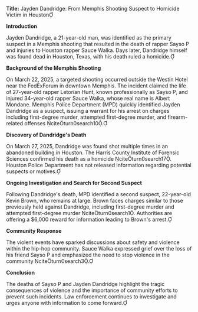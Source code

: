 **Title:** Jayden Dandridge: From Memphis Shooting Suspect to Homicide Victim in Houston

**Introduction**

Jayden Dandridge, a 21-year-old man, was identified as the primary suspect in a Memphis shooting that resulted in the death of rapper Sayso P and injuries to Houston rapper Sauce Walka. Days later, Dandridge himself was found dead in Houston, Texas, with his death ruled a homicide.

**Background of the Memphis Shooting**

On March 22, 2025, a targeted shooting occurred outside the Westin Hotel near the FedExForum in downtown Memphis. The incident claimed the life of 27-year-old rapper Letorian Hunt, known professionally as Sayso P, and injured 34-year-old rapper Sauce Walka, whose real name is Albert Mondane. Memphis Police Department (MPD) quickly identified Jayden Dandridge as a suspect, issuing a warrant for his arrest on charges including first-degree murder, attempted first-degree murder, and firearm-related offenses citeturn0search10.

**Discovery of Dandridge's Death**

On March 27, 2025, Dandridge was found shot multiple times in an abandoned building in Houston. The Harris County Institute of Forensic Sciences confirmed his death as a homicide citeturn0search17. Houston Police Department has not released information regarding potential suspects or motives.

**Ongoing Investigation and Search for Second Suspect**

Following Dandridge's death, MPD identified a second suspect, 22-year-old Kevin Brown, who remains at large. Brown faces charges similar to those previously held against Dandridge, including first-degree murder and attempted first-degree murder citeturn0search1. Authorities are offering a $6,000 reward for information leading to Brown's arrest.

**Community Response**

The violent events have sparked discussions about safety and violence within the hip-hop community. Sauce Walka expressed grief over the loss of his friend Sayso P and emphasized the need to stop violence in the community citeturn0search3.

**Conclusion**

The deaths of Sayso P and Jayden Dandridge highlight the tragic consequences of violence and the importance of community efforts to prevent such incidents. Law enforcement continues to investigate and urges anyone with information to come forward. 